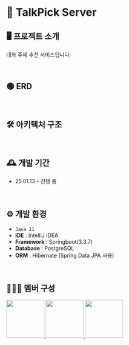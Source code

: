 # 💬 TalkPick Server

## 🖥️ 프로젝트 소개
대화 주제 추천 서비스입니다.

<br>

## 🟢 ERD

<br>

## 🛠️ 아키텍처 구조

<br>

## 🕰️ 개발 기간
* 25.01.13 - 진행 중
  
<br>
  
## ⚙️ 개발 환경
- `Java 21`
- **IDE** : IntelliJ IDEA
- **Framework** : Springboot(3.3.7)
- **Database** : PostgreSQL
- **ORM** : Hibernate (Spring Data JPA 사용)

<br>
  
## 🧑‍🤝‍🧑 멤버 구성
<p>
    <a href="https://github.com/M-ung">
      <img src="https://avatars.githubusercontent.com/u/126846468?v=4" width="100">
    </a>
    <a href="https://github.com/Hszoo">
      <img src="https://avatars.githubusercontent.com/u/97530721?v=4" width="100">
    </a>
    <a href="https://github.com/simhyunmin">
      <img src="https://avatars.githubusercontent.com/u/80190240?v=4" width="100">
    </a>
</p>
